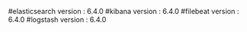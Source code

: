 #elasticsearch version : 6.4.0
#kibana version : 6.4.0
#filebeat version : 6.4.0
#logstash version : 6.4.0